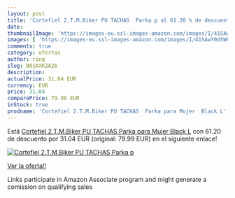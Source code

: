 ```yaml
---
layout: post
title: 'Cortefiel 2.T.M.Biker PU TACHAS  Parka p al 61.20 % de descuento'
date: 
thumbnailImage: 'https://images-eu.ssl-images-amazon.com/images/I/41SAwY0dSWL._SL200_.jpg'
images: [ 'https://images-eu.ssl-images-amazon.com/images/I/41SAwY0dSWL._SL200_.jpg' ]
comments: true
category: ofertas
author: ring
slug: B01KXKZAZ6
description:
actualPrice: 31.04 EUR
currency: EUR
price: 31.04
comparePrice: 79.99 EUR
inStock: true
prodname: 'Cortefiel 2.T.M.Biker PU TACHAS  Parka para Mujer  Black L'
---
```


Está [Cortefiel 2.T.M.Biker PU TACHAS  Parka para Mujer  Black L](https://www.amazon.es/dp/B01KXKZAZ6/?tag=tolees-21) con 61.20 de descuento por 31.04 EUR (original: 79.99 EUR) en el siguiente enlace!

[![Cortefiel 2.T.M.Biker PU TACHAS  Parka p](https://images-eu.ssl-images-amazon.com/images/I/41SAwY0dSWL._SL200_.jpg)](https://www.amazon.es/dp/B01KXKZAZ6/?tag=tolees-21)

[Ver la oferta!!](https://www.amazon.es/dp/B01KXKZAZ6/?tag=tolees-21)

Links participate in Amazon Associate program and might generate a comission on qualifying sales


